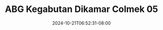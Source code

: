 --- 
title: "ABG Kegabutan Dikamar Colmek 05"
description: "download  video bokep ABG Kegabutan Dikamar Colmek 05 yandek durasi panjang baru"
date: 2024-10-21T06:52:31-08:00
file_code: "65farsnlwa19"
draft: false
cover: "7ios3bzfuugurq8b.jpg"
tags: ["ABG", "Kegabutan", "Dikamar", "Colmek", "bokep-indo", "bokep-viral", "bokep-ig"]
length: 324
fld_id: "1399316"
foldername: "AB010"
categories: ["AB010"]
views: 74
---